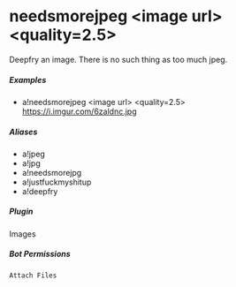 # needsmorejpeg &lt;image url&gt; &lt;quality=2.5&gt;

Deepfry an image. There is no such thing as too much jpeg.
			

##### Examples

* a!needsmorejpeg &lt;image url&gt; &lt;quality=2.5&gt; https://i.imgur.com/6zaldnc.jpg


##### Aliases

* a!jpeg
* a!jpg
* a!needsmorejpg
* a!justfuckmyshitup
* a!deepfry


##### Plugin
Images


##### Bot Permissions
`Attach Files`